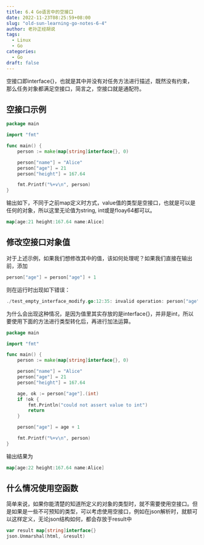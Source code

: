 ```yaml
---
title: 6.4 Go语言中的空接口
date: 2022-11-23T08:25:59+08:00
slug: "old-sun-learning-go-notes-6-4"
author: 老孙正经胡说
tags:
  - Linux
  - Go
categories:
  - Go
draft: false
---
```


空接口即interface{}，也就是其中并没有对任务方法进行描述，既然没有约束，那么任务对象都满足空接口，简言之，空接口就是通配符。

## 空接口示例

```go
package main

import "fmt"

func main() {
    person := make(map[string]interface{}, 0)

    person["name"] = "Alice"
    person["age"] = 21
    person["height"] = 167.64

    fmt.Printf("%+v\n", person)
}
```

输出如下，不同于之前map定义时方式，value值的类型是空接口，也就是可以是任何的对象，所以这里无论值为string, int或是floay64都可以。

```go
map[age:21 height:167.64 name:Alice]
```

## 修改空接口对象值

对于上述示例，如果我们想修改其中的值，该如何处理呢？如果我们直接在输出前，添加

```go
person["age"] = person["age"] + 1
```

则在运行时出现如下错误：

```go
./test_empty_interface_modify.go:12:35: invalid operation: person["age"] + 1 (mismatched types interface {} and int)
```

为什么会出现这种情况，是因为值里其实存放的是interface{}，并非是int，所以要使用下面的方法进行类型转化后，再进行加法运算。

```go
package main

import "fmt"

func main() {
    person := make(map[string]interface{}, 0)

    person["name"] = "Alice"
    person["age"] = 21
    person["height"] = 167.64

    age, ok := person["age"].(int)
    if !ok {
        fmt.Println("could not assert value to int")
        return
    }

    person["age"] = age + 1

    fmt.Printf("%+v\n", person)
}
```

输出结果为

```go
map[age:22 height:167.64 name:Alice]
```

## 什么情况使用空函数

简单来说，如果你能清楚的知道所定义的对象的类型时，就不需要使用空接口。但是如果是一些不可预知的类型，可以考虑使用空接口，例如在json解析时，就额可以这样定义，无论json结构如何，都会存放于result中

```go
var result map[string]interface{}
json.Unmarshal(html, &result)
```